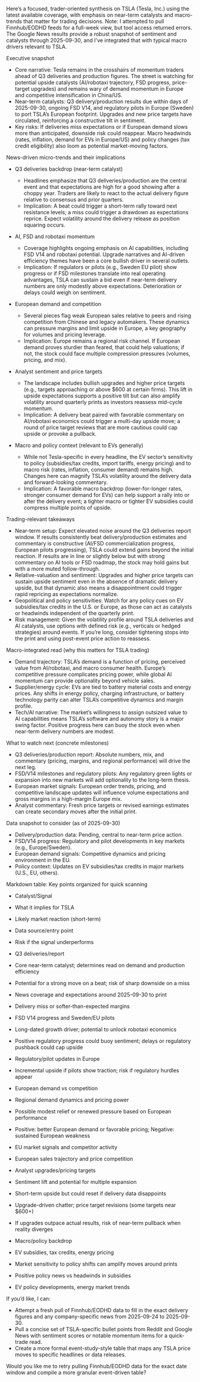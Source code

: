 Here’s a focused, trader-oriented synthesis on TSLA (Tesla, Inc.) using the latest available coverage, with emphasis on near-term catalysts and macro-trends that matter for trading decisions. Note: I attempted to pull Finnhub/EODHD feeds for a full-week view, but tool access returned errors. The Google News results provide a robust snapshot of sentiment and catalysts through 2025-09-30, and I’ve integrated that with typical macro drivers relevant to TSLA.

Executive snapshot
- Core narrative: Tesla remains in the crosshairs of momentum traders ahead of Q3 deliveries and production figures. The street is watching for potential upside catalysts (AI/robotaxi trajectory, FSD progress, price-target upgrades) and remains wary of demand momentum in Europe and competitive intensification in China/US.
- Near-term catalysts: Q3 delivery/production results due within days of 2025-09-30, ongoing FSD V14, and regulatory pilots in Europe (Sweden) to port TSLA’s European footprint. Upgrades and new price targets have circulated, reinforcing a constructive tilt in sentiment.
- Key risks: If deliveries miss expectations or if European demand slows more than anticipated, downside risk could reappear. Macro headwinds (rates, inflation, demand for EVs in Europe/US) and policy changes (tax credit eligibility) also loom as potential market-moving factors.

News-driven micro-trends and their implications
- Q3 deliveries backdrop (near-term catalyst)
  - Headlines emphasize that Q3 deliveries/production are the central event and that expectations are high for a good showing after a choppy year. Traders are likely to react to the actual delivery figure relative to consensus and prior quarters.
  - Implication: A beat could trigger a short-term rally toward next resistance levels; a miss could trigger a drawdown as expectations reprice. Expect volatility around the delivery release as position squaring occurs.

- AI, FSD and robotaxi momentum
  - Coverage highlights ongoing emphasis on AI capabilities, including FSD V14 and robotaxi potential. Upgrade narratives and AI-driven efficiency themes have been a core bullish driver in several outlets.
  - Implication: If regulators or pilots (e.g., Sweden EU pilot) show progress or if FSD milestones translate into real operating advantages, TSLA can sustain a bid even if near-term delivery numbers are only modestly above expectations. Deterioration or delays could weigh on sentiment.

- European demand and competition
  - Several pieces flag weak European sales relative to peers and rising competition from Chinese and legacy automakers. These dynamics can pressure margins and limit upside in Europe, a key geography for volumes and pricing leverage.
  - Implication: Europe remains a regional risk channel. If European demand proves sturdier than feared, that could help valuations; if not, the stock could face multiple compression pressures (volumes, pricing, and mix).

- Analyst sentiment and price targets
  - The landscape includes bullish upgrades and higher price targets (e.g., targets approaching or above $600 at certain firms). This lift in upside expectations supports a positive tilt but can also amplify volatility around quarterly prints as investors reassess mid-cycle momentum.
  - Implication: A delivery beat paired with favorable commentary on AI/robotaxi economics could trigger a multi-day upside move; a round of price target reviews that are more cautious could cap upside or provoke a pullback.

- Macro and policy context (relevant to EVs generally)
  - While not Tesla-specific in every headline, the EV sector’s sensitivity to policy (subsidies/tax credits, import tariffs, energy pricing) and to macro risk (rates, inflation, consumer demand) remains high. Changes here can magnify TSLA’s volatility around the delivery data and forward-looking commentary.
  - Implication: A favorable macro backdrop (lower-for-longer rates, stronger consumer demand for EVs) can help support a rally into or after the delivery event; a tighter macro or tighter EV subsidies could compress multiple points of upside.

Trading-relevant takeaways
- Near-term setup: Expect elevated noise around the Q3 deliveries report window. If results consistently beat delivery/production estimates and commentary is constructive (AI/FSD commercialization progress, European pilots progressing), TSLA could extend gains beyond the initial reaction. If results are in line or slightly below but with strong commentary on AI tools or FSD roadmap, the stock may hold gains but with a more muted follow-through.
- Relative-valuation and sentiment: Upgrades and higher price targets can sustain upside sentiment even in the absence of dramatic delivery upside, but that dynamic also means a disappointment could trigger rapid repricing as expectations normalize.
- Geopolitical and policy sensitivities: Watch for any policy cues on EV subsidies/tax credits in the U.S. or Europe, as those can act as catalysts or headwinds independent of the quarterly print.
- Risk management: Given the volatility profile around TSLA deliveries and AI catalysts, use options with defined risk (e.g., verticals or hedged strategies) around events. If you’re long, consider tightening stops into the print and using post-event price action to reassess.

Macro-integrated read (why this matters for TSLA trading)
- Demand trajectory: TSLA’s demand is a function of pricing, perceived value from AI/robotaxi, and macro consumer health. Europe’s competitive pressure complicates pricing power, while global AI momentum can provide optionality beyond vehicle sales.
- Supplier/energy cycle: EVs are tied to battery material costs and energy prices. Any shifts in energy policy, charging infrastructure, or battery technology parity can alter TSLA’s competitive dynamics and margin profile.
- Tech/AI narrative: The market’s willingness to assign outsized value to AI capabilities means TSLA’s software and autonomy story is a major swing factor. Positive progress here can buoy the stock even when near-term delivery numbers are modest.

What to watch next (concrete milestones)
- Q3 deliveries/production report: Absolute numbers, mix, and commentary (pricing, margins, and regional performance) will drive the next leg.
- FSD/V14 milestones and regulatory pilots: Any regulatory green lights or expansion into new markets will add optionality to the long-term thesis.
- European market signals: European order trends, pricing, and competitive landscape updates will influence volume expectations and gross margins in a high-margin Europe mix.
- Analyst commentary: Fresh price targets or revised earnings estimates can create secondary moves after the initial print.

Data snapshot to consider (as of 2025-09-30)
- Delivery/production data: Pending, central to near-term price action.
- FSD/V14 progress: Regulatory and pilot developments in key markets (e.g., Europe/Sweden).
- European demand signals: Competitive dynamics and pricing environment in the EU.
- Policy context: Updates on EV subsidies/tax credits in major markets (U.S., EU, others).

Markdown table: Key points organized for quick scanning
- Catalyst/Signal
- What it implies for TSLA
- Likely market reaction (short-term)
- Data source/entry point
- Risk if the signal underperforms

- Q3 deliveries/report
- Core near-term catalyst; determines read on demand and production efficiency
- Potential for a strong move on a beat; risk of sharp downside on a miss
- News coverage and expectations around 2025-09-30 to print
- Delivery miss or softer-than-expected margins

- FSD V14 progress and Sweden/EU pilots
- Long-dated growth driver; potential to unlock robotaxi economics
- Positive regulatory progress could buoy sentiment; delays or regulatory pushback could cap upside
- Regulatory/pilot updates in Europe
- Incremental upside if pilots show traction; risk if regulatory hurdles appear

- European demand vs competition
- Regional demand dynamics and pricing power
- Possible modest relief or renewed pressure based on European performance
- Positive: better European demand or favorable pricing; Negative: sustained European weakness
- EU market signals and competitor activity
- European sales trajectory and price competition

- Analyst upgrades/pricing targets
- Sentiment lift and potential for multiple expansion
- Short-term upside but could reset if delivery data disappoints
- Upgrade-driven chatter; price target revisions (some targets near $600+)
- If upgrades outpace actual results, risk of near-term pullback when reality diverges

- Macro/policy backdrop
- EV subsidies, tax credits, energy pricing
- Market sensitivity to policy shifts can amplify moves around prints
- Positive policy news vs headwinds in subsidies
- EV policy developments, energy market trends

If you’d like, I can:
- Attempt a fresh pull of Finnhub/EODHD data to fill in the exact delivery figures and any company-specific news from 2025-09-24 to 2025-09-30.
- Pull a concise set of TSLA-specific bullet points from Reddit and Google News with sentiment scores or notable momentum items for a quick-trade read.
- Create a more formal event-study-style table that maps any TSLA price moves to specific headlines or data releases.

Would you like me to retry pulling Finnhub/EODHD data for the exact date window and compile a more granular event-driven table?